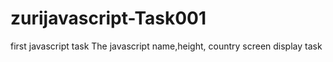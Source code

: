 # zurijavascript-Task001
first javascript task
The javascript name,height, country screen display task
